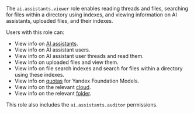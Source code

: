 The `ai.assistants.viewer` role enables reading threads and files, searching for files within a directory using indexes, and viewing information on AI assistants, uploaded files, and their indexes.

Users with this role can:
* View info on [AI assistants](../../../foundation-models/concepts/assistant/index.md).
* View info on AI assistant users.
* View info on AI assistant user threads and read them.
* View info on uploaded files and view them.
* View info on file search indexes and search for files within a directory using these indexes.
* View info on [quotas](../../../foundation-models/concepts/limits.md#yandexgpt-quotas) for Yandex Foundation Models.
* View info on the relevant [cloud](../../../resource-manager/concepts/resources-hierarchy.md#cloud).
* View info on the relevant [folder](../../../resource-manager/concepts/resources-hierarchy.md#folder).

This role also includes the `ai.assistants.auditor` permissions.